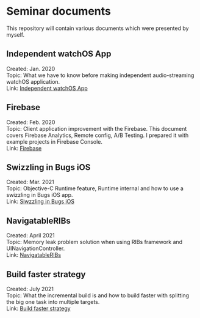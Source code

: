 # Seminar documents
This repository will contain various documents which were presented by myself.

## Independent watchOS App
Created: Jan. 2020  
Topic: What we have to know before making independent audio-streaming watchOS application.  
Link: [Independent watchOS App](https://github.com/comeonyoh/Seminar_documents/tree/master/Independent_Watch_App)

## Firebase
Created: Feb. 2020  
Topic: Client application improvement with the Firebase.
This document covers Firebase Analytics, Remote config, A/B Testing.
I prepared it with example projects in Firebase Console.  
Link: [Firebase](https://github.com/comeonyoh/Seminar_documents/blob/master/Firebase/Firebase.pdf)

## Swizzling in Bugs iOS  
Created: Mar. 2021  
Topic: Objective-C Runtime feature, Runtime internal and how to use a swizzling in Bugs iOS app.  
Link: [Siwzzling in Bugs iOS](https://github.com/comeonyoh/Seminar_documents/blob/master/Swizzling_In_Bugs/Swizzling.pdf)

## NavigatableRIBs
Created: April 2021  
Topic: Memory leak problem solution when using RIBs framework and UINavigationController.  
Link: [NavigatableRIBs](https://github.com/comeonyoh/NavigatableRIBs)

## Build faster strategy
Created: July 2021  
Topic: What the incremental build is and how to build faster with splitting the big one task into multiple targets.\
Link: [Build faster strategy](https://github.com/comeonyoh/Seminar_documents/blob/master/Build_faster_strategy/Build_faster_strategy.pdf)
